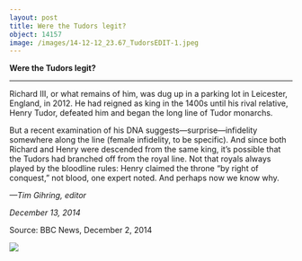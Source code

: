 ```yaml
---
layout: post
title: Were the Tudors legit?
object: 14157
image: /images/14-12-12_23.67_TudorsEDIT-1.jpeg
---
```

**Were the Tudors legit?**

****

Richard III, or what remains of him, was dug up in a parking lot in Leicester, England, in 2012. He had reigned as king in the 1400s until his rival relative, Henry Tudor, defeated him and began the long line of Tudor monarchs.

But a recent examination of his DNA suggests—surprise—infidelity somewhere along the line (female infidelity, to be specific). And since both Richard and Henry were descended from the same king, it’s possible that the Tudors had branched off from the royal line. Not that royals always played by the bloodline rules: Henry claimed the throne “by right of conquest,” not blood, one expert noted. And perhaps now we know why. 

*—Tim Gihring, editor*

*December 13, 2014*

Source: BBC News, December 2, 2014

![]({{siteurl.base}}/images/14-12-12_23.67_TudorsEDIT-1.jpeg)
